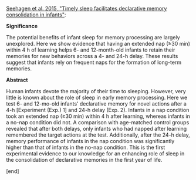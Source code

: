 [Seehagen et al. 2015, "Timely sleep facilitates declarative memory consolidation in infants"](http://www.pnas.org/content/112/5/1625.abstract):

**Significance**

The potential benefits of infant sleep for memory processing are largely unexplored. Here we show evidence that having an extended nap (≥30 min) within 4 h of learning helps 6- and 12-month-old infants to retain their memories for new behaviors across a 4- and 24-h delay. These results suggest that infants rely on frequent naps for the formation of long-term memories.

**Abstract**

Human infants devote the majority of their time to sleeping. However, very little is known about the role of sleep in early memory processing. Here we test 6- and 12-mo-old infants’ declarative memory for novel actions after a 4-h [Experiment (Exp.) 1] and 24-h delay (Exp. 2). Infants in a nap condition took an extended nap (≥30 min) within 4 h after learning, whereas infants in a no-nap condition did not. A comparison with age-matched control groups revealed that after both delays, only infants who had napped after learning remembered the target actions at the test. Additionally, after the 24-h delay, memory performance of infants in the nap condition was significantly higher than that of infants in the no-nap condition. This is the first experimental evidence to our knowledge for an enhancing role of sleep in the consolidation of declarative memories in the first year of life.

[end]
